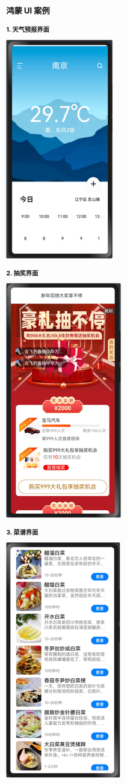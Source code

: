 ## 鸿蒙 UI 案例
### 1. 天气预报界面
![img.png](img.png)

### 2. 抽奖界面
![img_1.png](img_1.png)

### 3. 菜谱界面
![img_2.png](img_2.png)